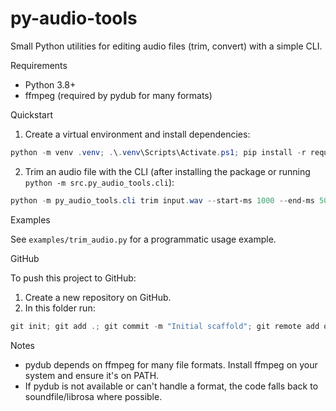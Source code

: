 # py-audio-tools

Small Python utilities for editing audio files (trim, convert) with a simple CLI.

Requirements
- Python 3.8+
- ffmpeg (required by pydub for many formats)

Quickstart

1. Create a virtual environment and install dependencies:

```powershell
python -m venv .venv; .\.venv\Scripts\Activate.ps1; pip install -r requirements.txt
```

2. Trim an audio file with the CLI (after installing the package or running `python -m src.py_audio_tools.cli`):

```powershell
python -m py_audio_tools.cli trim input.wav --start-ms 1000 --end-ms 5000 -o out.wav
```

Examples

See `examples/trim_audio.py` for a programmatic usage example.

GitHub

To push this project to GitHub:

1. Create a new repository on GitHub.
2. In this folder run:

```powershell
git init; git add .; git commit -m "Initial scaffold"; git remote add origin https://github.com/<your-user>/<your-repo>.git; git branch -M main; git push -u origin main
```

Notes
- pydub depends on ffmpeg for many file formats. Install ffmpeg on your system and ensure it's on PATH.
- If pydub is not available or can't handle a format, the code falls back to soundfile/librosa where possible.
